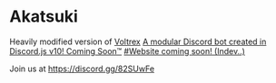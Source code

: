 # Akatsuki

Heavily modified version of [Voltrex](https://github.com/Betaaaaa/Voltrex-Discord-Bot)
[A modular Discord bot created in Discord.js v10! Coming Soon™](https://github.com/Betaaaaa/Voltrex-Discord-Bot)
[#Website coming soon! (Indev..)](https://github.com/Betaaaaa/Voltrex-Discord-Bot)

Join us at https://discord.gg/82SUwFe

